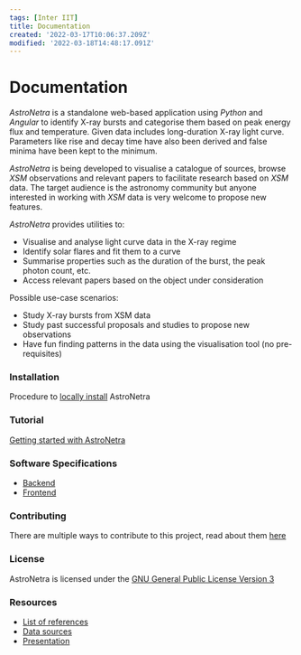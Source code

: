 ```yaml
---
tags: [Inter IIT]
title: Documentation
created: '2022-03-17T10:06:37.209Z'
modified: '2022-03-18T14:48:17.091Z'
---
```


# Documentation

*AstroNetra* is a standalone web-based application using *Python* and *Angular* to identify X-ray bursts and categorise them based on peak energy flux and temperature. Given data includes long-duration X-ray light curve. Parameters like rise and decay time have also been derived and false minima have been kept to the minimum. 

*AstroNetra* is being developed to visualise a catalogue of sources, browse *XSM* observations and relevant papers to facilitate research based on *XSM* data. The target audience is the astronomy community but anyone interested in working with *XSM* data is very welcome to propose new features. 

*AstroNetra* provides utilities to:
- Visualise and analyse light curve data in the X-ray regime
- Identify solar flares and fit them to a curve
- Summarise properties such as the duration of the burst, the peak photon count, etc.
- Access relevant papers based on the object under consideration

Possible use-case scenarios:
- Study X-ray bursts from XSM data
- Study past successful proposals and studies to propose new observations
- Have fun finding patterns in the data using the visualisation tool (no pre-requisites)

### Installation

Procedure to [locally install](./installation.html) AstroNetra

### Tutorial

[Getting started with AstroNetra](./tutorial.html)

<!--### Web Application

- [Upload Section](../upload.html)
- [Dashboard](../dashboard.html)-->

### Software Specifications

- [Backend](./backend.html)
- [Frontend](./frontend.html)

### Contributing

There are multiple ways to contribute to this project, read about them [here](./contributing.html)

### License

AstroNetra is licensed under the [GNU General Public License Version 3](./license.html)

### Resources

- [List of references](./references.html)
- [Data sources](./sources.html)
- [Presentation](https://docs.google.com/presentation/d/1vuT7_zJAR7P4ELS-LIoffpndK8Nqth0YKUl1mZ9OcDY/edit?usp=sharing)
